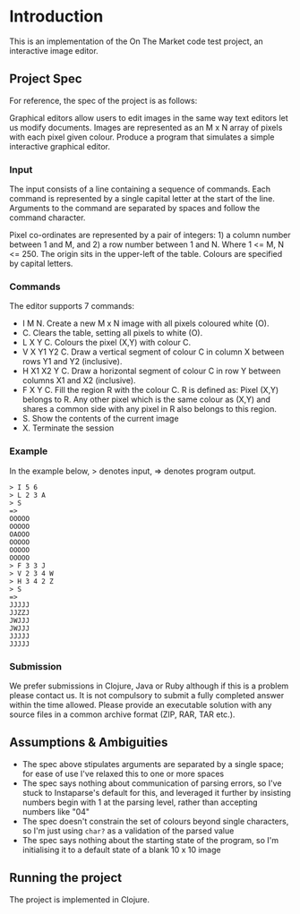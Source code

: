 # Introduction
This is an implementation of the On The Market code test project, an interactive image editor. 

## Project Spec
For reference, the spec of the project is as follows:

Graphical editors allow users to edit images in the same way text editors let us modify documents. Images are represented as an M x N array of pixels with each pixel given colour. Produce a program that simulates a simple interactive graphical editor.

### Input
The input consists of a line containing a sequence of commands. Each command is represented by a single capital letter at the start of the line. Arguments to the command are separated by spaces and follow the command character.

Pixel co-ordinates are represented by a pair of integers: 1) a column number between 1 and M, and 2) a row number between 1 and N. Where 1 <= M, N <= 250. The origin sits in the upper-left of the table. Colours are specified by capital letters.

### Commands
The editor supports 7 commands:
- I M N​. Create a new M x N image with all pixels coloured white (O).
- C​. Clears the table, setting all pixels to white (O).
- L X Y C​. Colours the pixel (X,Y) with colour C.
- V X Y1 Y2 C​. Draw a vertical segment of colour C in column X between rows Y1 and Y2 (inclusive).
- H X1 X2 Y C​. Draw a horizontal segment of colour C in row Y between columns X1 and X2 (inclusive).
- F X Y C​. Fill the region R with the colour C. R is defined as: Pixel (X,Y) belongs to R. Any other pixel which is the same colour as (X,Y) and shares a common side with any pixel in R also belongs to this region.
- S​. Show the contents of the current image
- X​. Terminate the session

### Example
In the example below, > denotes input, => denotes program output.

    > I 5 6
    > L 2 3 A
    > S
    =>
    OOOOO
    OOOOO
    OAOOO
    OOOOO
    OOOOO
    OOOOO
    > F 3 3 J
    > V 2 3 4 W
    > H 3 4 2 Z
    > S
    =>
    JJJJJ
    JJZZJ
    JWJJJ
    JWJJJ
    JJJJJ
    JJJJJ

### Submission
We prefer submissions in Clojure, Java or Ruby although if this is a problem please contact us. It is not compulsory to submit a fully completed answer within the time allowed.
Please provide an executable solution with any source files in a common archive format (ZIP, RAR, TAR etc.).


## Assumptions & Ambiguities
- The spec above stipulates arguments are separated by a single space; for ease of use I've relaxed this to one or more spaces
- The spec says nothing about communication of parsing errors, so I've stuck to Instaparse's default for this, and leveraged it further by insisting numbers begin with 1 at the parsing level, rather than accepting numbers like "04"
- The spec doesn't constrain the set of colours beyond single characters, so I'm just using `char?` as a validation of the parsed value
- The spec says nothing about the starting state of the program, so I'm initialising it to a default state of a blank 10 x 10 image

## Running the project
The project is implemented in Clojure.
